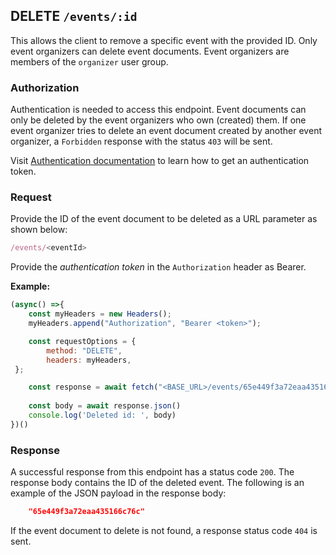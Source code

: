 ## DELETE `/events/:id`

This allows the client to remove a specific event with the provided ID. Only event organizers can delete event documents. Event organizers are members of the `organizer` user group.

### Authorization
Authentication is needed to access this endpoint. Event documents can only be deleted by the event organizers who own (created) them. If one event organizer tries to delete an event document created by another event organizer, a `Forbidden` response with the status `403` will be sent.

Visit [Authentication documentation](../../../authentication/authentication.md) to learn how to get an authentication token.

### Request
Provide the ID of the event document to be deleted as a URL parameter as shown below:

```javascript
/events/<eventId>
```

Provide the *authentication token* in the `Authorization` header as Bearer. 

**Example:**

```javascript
(async() =>{
    const myHeaders = new Headers();
    myHeaders.append("Authorization", "Bearer <token>");

    const requestOptions = {
        method: "DELETE",
        headers: myHeaders,
 };

    const response = await fetch("<BASE_URL>/events/65e449f3a72eaa435166c76c", requestOptions)
    
    const body = await response.json()
    console.log('Deleted id: ', body)
})()
```


### Response
A successful response from this endpoint has a status code `200`. The response body contains the ID of the deleted event. The following is an example of the JSON payload in the response body:

```json
    "65e449f3a72eaa435166c76c"
```
If the event document to delete is not found, a response status code `404` is sent.
